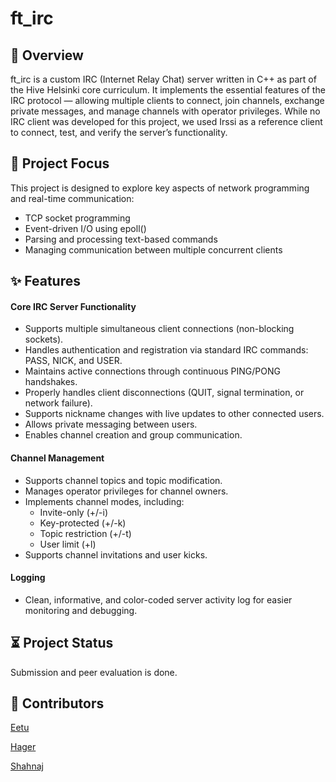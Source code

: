 # ft_irc
## 📌 Overview

ft_irc is a custom IRC (Internet Relay Chat) server written in C++ as part of the Hive Helsinki core curriculum. It implements the essential features of the IRC protocol — allowing multiple clients to connect, join channels, exchange private messages, and manage channels with operator privileges. While no IRC client was developed for this project, we used Irssi as a reference client to connect, test, and verify the server’s functionality.

## 🎯 Project Focus

  This project is designed to explore key aspects of network programming and real-time communication:
  - TCP socket programming
  - Event-driven I/O using epoll()
  - Parsing and processing text-based commands
  - Managing communication between multiple concurrent clients

## ✨ Features
#### Core IRC Server Functionality

   - Supports multiple simultaneous client connections (non-blocking sockets).
   - Handles authentication and registration via standard IRC commands: PASS, NICK, and USER.
   - Maintains active connections through continuous PING/PONG handshakes.
   - Properly handles client disconnections (QUIT, signal termination, or network failure).
   - Supports nickname changes with live updates to other connected users.
   - Allows private messaging between users.
   - Enables channel creation and group communication.

####  Channel Management

 - Supports channel topics and topic modification.
 - Manages operator privileges for channel owners.
 - Implements channel modes, including:
    - Invite-only (+/-i)
     - Key-protected (+/-k)
   - Topic restriction (+/-t)
   - User limit (+l)
 - Supports channel invitations and user kicks.

####  Logging

 - Clean, informative, and color-coded server activity log for easier monitoring and debugging.

## ⏳ Project Status
Submission and peer evaluation is done.

## 🤝 Contributors
[Eetu](https://github.com/eetulaine)

[Hager](https://github.com/imhaqer)

[Shahnaj](https://github.com/shahnajsc)

